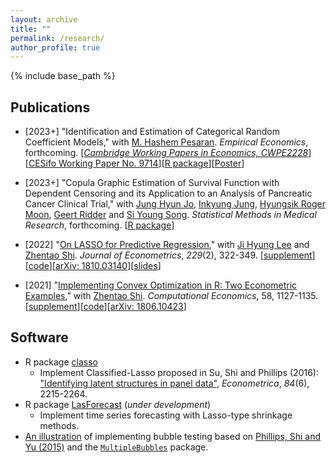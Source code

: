 ```yaml
---
layout: archive
title: ""
permalink: /research/
author_profile: true
---
```


{% include base_path %}

## Publications

- [2023+] "Identification and Estimation of Categorical Random Coefficient Models," with [M. Hashem Pesaran](http://pesaran.com/). *Empirical Economics*, forthcoming. \[[*Cambridge Working Papers in Economics, CWPE2228*](https://www.econ.cam.ac.uk/research/cwpe-abstracts?cwpe=2228)\]\[[CESifo Working Paper No. 9714](https://www.cesifo.org/en/publikationen/2022/working-paper/identification-and-estimation-categorical-random-coefficient)\]\[[R package](https://github.com/zhan-gao/ccrm)\][[Poster](/files/ccrm_poster.pdf)]
  
- [2023+] "Copula Graphic Estimation of Survival Function with Dependent Censoring and its Application to an Analysis of Pancreatic Cancer Clinical Trial," with [Jung Hyun Jo](https://scholar.google.co.kr/citations?user=8fpu8j0AAAAJ&hl=ko), [Inkyung Jung](https://ir.ymlib.yonsei.ac.kr/researcher-profile?ep=3502&type=1), [Hyungsik Roger Moon](https://dornsife.usc.edu/hyungsik-roger-moon/), [Geert Ridder](https://dornsife.usc.edu/cf/econ/econ_faculty_display.cfm?Person_ID=1003639) and [Si Young Song](https://orcid.org/0000-0002-1417-4314). *Statistical Methods in Medical Research*, forthcoming. \[[R package](https://github.com/zhan-gao/CopulaGraphic)\] 
  
- [2022] "[On LASSO for Predictive Regression](https://www.sciencedirect.com/science/article/pii/S030440762100049X)," with [Ji Hyung Lee](https://sites.google.com/site/jihyung412/home) and [Zhentao Shi](https://zhentaoshi.github.io/). *Journal of Econometrics*,  *229*(2), 322-349. [[supplement](https://github.com/zhan-gao/Alasso_Predictive_Regression/blob/master/LSG_supp.pdf)\][[code](https://github.com/zhan-gao/Alasso_Predictive_Regression)\]\[[arXiv: 1810.03140](https://arxiv.org/abs/1810.03140)\][[slides](https://github.com/zhan-gao/Alasso_Predictive_Regression/blob/master/alasso_slides_online.pdf)\]
  
- [2021] "[Implementing Convex Optimization in R: Two Econometric Examples](https://link.springer.com/article/10.1007/s10614-020-09995-z)," with [Zhentao Shi](https://zhentaoshi.github.io/). *Computational Economics*, 58, 1127-1135. [[supplement](https://github.com/zhan-gao/convex_prog_in_econometrics/blob/master/main_supp_lyx.pdf)\][[code](https://github.com/zhan-gao/convex_prog_in_econometrics)]\[[arXiv: 1806.10423](https://arxiv.org/abs/1806.10423)\]

## Software

- R package [classo]( https://github.com/zhan-gao/classo )
  - Implement Classified-Lasso proposed in  Su, Shi and Phillips (2016): ["Identifying latent structures in panel data"](https://onlinelibrary.wiley.com/doi/abs/10.3982/ECTA12560), *Econometrica*, *84*(6), 2215-2264. 
- R package [LasForecast]( https://github.com/zhan-gao/LasForecast) (*under development*)
  - Implement time series forecasting with Lasso-type shrinkage methods. 
- [An illustration](https://github.com/zhan-gao/BubbleTest) of implementing bubble testing based on [Phillips, Shi and Yu (2015)](https://onlinelibrary.wiley.com/doi/full/10.1111/iere.12132) and the [`MultipleBubbles`](https://rdrr.io/cran/MultipleBubbles/) package. 